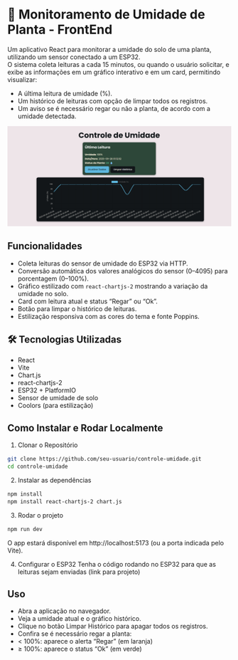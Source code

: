# 🌱 Monitoramento de Umidade de Planta - FrontEnd

Um aplicativo React para monitorar a umidade do solo de uma planta, utilizando um sensor conectado a um ESP32.  
O sistema coleta leituras a cada 15 minutos, ou quando o usuário solicitar, e exibe as informações em um gráfico interativo e em um card, permitindo visualizar:

- A última leitura de umidade (%).
- Um histórico de leituras com opção de limpar todos os registros.
- Um aviso se é necessário regar ou não a planta, de acordo com a umidade detectada.

![alt text](image-1.png)

## Funcionalidades

- Coleta leituras do sensor de umidade do ESP32 via HTTP.
- Conversão automática dos valores analógicos do sensor (0–4095) para porcentagem (0–100%).
- Gráfico estilizado com `react-chartjs-2` mostrando a variação da umidade no solo.
- Card com leitura atual e status “Regar” ou “Ok”.
- Botão para limpar o histórico de leituras.
- Estilização responsiva com as cores do tema e fonte Poppins.

## 🛠️ Tecnologias Utilizadas

- React
- Vite
- Chart.js
- react-chartjs-2
- ESP32 + PlatformIO
- Sensor de umidade de solo
- Coolors (para estilização)

## Como Instalar e Rodar Localmente

1. Clonar o Repositório  
```bash
git clone https://github.com/seu-usuario/controle-umidade.git
cd controle-umidade
```

2. Instalar as dependências
```bash
npm install
npm install react-chartjs-2 chart.js

```
3. Rodar o projeto
```bash
npm run dev
```

O app estará disponível em http://localhost:5173 (ou a porta indicada pelo Vite).

4. Configurar o ESP32
Tenha o código rodando no ESP32 para que as leituras sejam enviadas (link para projeto)

## Uso

- Abra a aplicação no navegador.
- Veja a umidade atual e o gráfico histórico.
- Clique no botão Limpar Histórico para apagar todos os registros.
- Confira se é necessário regar a planta:
- < 100%: aparece o alerta “Regar” (em laranja)
- ≥ 100%: aparece o status “Ok” (em verde)